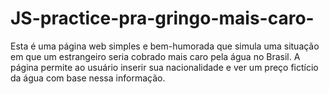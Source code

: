 # JS-practice-pra-gringo-mais-caro-
 Esta é uma página web simples e bem-humorada que simula uma situação em que um estrangeiro seria cobrado mais caro pela água no Brasil.  A página permite ao usuário inserir sua nacionalidade e ver um preço fictício da água com base nessa informação.
